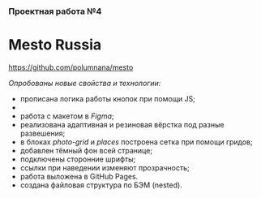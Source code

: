 ### Проектная работа №4
# **Mesto Russia**

https://github.com/polumnana/mesto

*Опробованы новые свойства и технологии:*
* прописана логика работы кнопок при помощи JS;
* 
* работа с макетом в *Figma*;
* реализована адаптивная и резиновая вёрстка под разные развешения;
* в блоках *photo-grid* и *places* построена сетка при помощи гридов;
* добавлен тёмный фон всей странице;
* подключены сторонние шрифты;
* ссылки при наведении изменяют прозрачность;
* работа выложена в GitHub Pages.
* создана файловая структура по БЭМ (nested).
